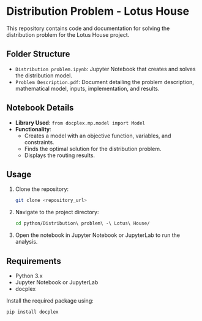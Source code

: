 # Distribution Problem - Lotus House

This repository contains code and documentation for solving the distribution problem for the Lotus House project.

## Folder Structure

- `Distribution problem.ipynb`: Jupyter Notebook that creates and solves the distribution model.
- `Problem Description.pdf`: Document detailing the problem description, mathematical model, inputs, implementation, and results.

## Notebook Details

- **Library Used**: `from docplex.mp.model import Model`
- **Functionality**:
  - Creates a model with an objective function, variables, and constraints.
  - Finds the optimal solution for the distribution problem.
  - Displays the routing results.

## Usage

1. Clone the repository:
    ```bash
    git clone <repository_url>
    ```
2. Navigate to the project directory:
    ```bash
    cd python/Distribution\ problem\ -\ Lotus\ House/
    ```
3. Open the notebook in Jupyter Notebook or JupyterLab to run the analysis.

## Requirements

- Python 3.x
- Jupyter Notebook or JupyterLab
- docplex

Install the required package using:
```bash
pip install docplex

